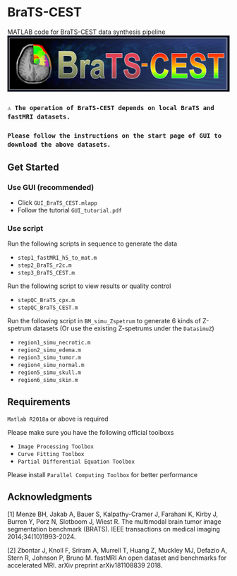 # BraTS-CEST
MATLAB code for BraTS-CEST data synthesis pipeline
![banner](https://github.com/YiZhangMRI/BraTS-CEST/blob/main/banner.jpg)

### `⚠️ The operation of BraTS-CEST depends on local BraTS and fastMRI datasets.`
### `Please follow the instructions on the start page of GUI to download the above datasets.`

## Get Started
### Use GUI (recommended) 
- Click `GUI_BraTS_CEST.mlapp` 
- Follow the tutorial `GUI_tutorial.pdf`
  
### Use script 
Run the following scripts in sequence to generate the data
- `step1_fastMRI_h5_to_mat.m`
- `step2_BraTS_r2c.m`
- `step3_BraTS_CEST.m`
  
Run the following script to view results or quality control
- `stepQC_BraTS_cpx.m`
- `stepQC_BraTS_CEST.m`

Run the following script in `BM_simu_Zspetrum` to generate 6 kinds of Z-spetrum datasets
(Or use the existing Z-spetrums under the `DatasimuZ`)
- `region1_simu_necrotic.m`
- `region2_simu_edema.m`
- `region3_simu_tumor.m`
- `region4_simu_normal.m`
- `region5_simu_skull.m`
- `region6_simu_skin.m`

## Requirements
`Matlab R2018a` or above is required

Please make sure you have the following official toolboxs
- `Image Processing Toolbox`
- `Curve Fitting Toolbox`
- `Partial Differential Equation Toolbox`
  
Please install `Parallel Computing Toolbox` for better performance

## Acknowledgments
[1] Menze BH, Jakab A, Bauer S, Kalpathy-Cramer J, Farahani K, Kirby J, Burren Y, Porz N, Slotboom J, Wiest R. The multimodal brain tumor image segmentation benchmark (BRATS). IEEE transactions on medical imaging 2014;34(10)1993-2024.

[2] Zbontar J, Knoll F, Sriram A, Murrell T, Huang Z, Muckley MJ, Defazio A, Stern R, Johnson P, Bruno M. fastMRI An open dataset and benchmarks for accelerated MRI. arXiv preprint arXiv181108839 2018.

   
